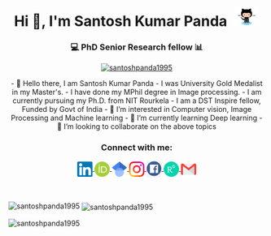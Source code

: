 <h1 align="center">Hi 👋, I'm Santosh Kumar Panda &nbsp;<img src="https://github.com/santoshpanda1995/santoshpanda1995/blob/main/Assets/cat.gif" width="50px"></h1>

<h3 align="center"> 💻 PhD Senior Research fellow 📊</h3>

<p align="center"><a href="https://github.com/ryo-ma/github-profile-trophy"><img src="https://github-profile-trophy.vercel.app/?username=santoshpanda1995" alt="santoshpanda1995" /></a> </p>
<p align="center">
- 👋 Hello there, I am Santosh Kumar Panda
- I was University Gold Medalist in my Master's.
- I have done my MPhil degree in Image processing.
- I am currently pursuing my Ph.D. from NIT Rourkela
- I am a DST Inspire fellow, Funded by Govt of India
- 👀 I’m interested in Computer vision, Image Processing and Machine learning
- 🌱 I’m currently learning Deep learning
- 💞️ I’m looking to collaborate on the above topics
</p>

<h3 align="center">Connect with me:</h3>

<p align="center">
   <a href="https://www.linkedin.com/in/santosh-kumar-panda-50761266/">
    <img align="center" alt="Santosh Kumar Panda | Linkedin" width="30px" src="https://github.com/santoshpanda1995/santoshpanda1995/blob/main/Assets/Linkedin.svg" />
  </a>
  <a href="https://orcid.org/0000-0003-2820-3320/">
    <img align="center" alt="Santosh Kumar Panda | ORCID" width="30px" src="https://github.com/santoshpanda1995/santoshpanda1995/blob/main/Assets/ORCID_iD.svg.png" />
  </a>
  <a href="https://scholar.google.com/citations?user=-cqqCNoAAAAJ&hl=en/">
    <img align="center" alt="Santosh Kumar Panda | Google Scholar" width="30px" src="https://github.com/santoshpanda1995/santoshpanda1995/blob/main/Assets/Google_Scholar_logo.svg.png" />
  </a>
  <a href="https://www.instagram.com/santosh_panda_254/">
    <img align="center" alt="Santosh Kumar Panda | Instagram" width="30px" src="https://github.com/santoshpanda1995/santoshpanda1995/blob/main/Assets/Instagram.svg" />
  </a>
  <a href="https://www.facebook.com/prince.s.kumar.94/">
    <img align="center" alt="Santosh Kumar Panda | Facebook" width="30px" src="https://github.com/santoshpanda1995/santoshpanda1995/blob/main/Assets/fb.png" />
  </a>
  <a href="https://www.researchgate.net/profile/Santosh-Panda-13/">
    <img align="center" alt="Santosh Kumar Panda | Researchgate" width="30px" src="https://github.com/santoshpanda1995/santoshpanda1995/blob/main/Assets/ResearchGate_icon_SVG.svg.png" />
  </a>
  <a href="mailto:sonupanda1995@gmail.com">
    <img align="center" alt="Santosh Kumar Panda | Gmail" width="30px" src="https://github.com/santoshpanda1995/santoshpanda1995/blob/main/Assets/Gmail.svg" />
  </a><br><br><br>
</p>



<p><img align="left" src="https://github-readme-stats.vercel.app/api/top-langs?username=santoshpanda1995&show_icons=true&locale=en&layout=compact" alt="santoshpanda1995" /></p>

<p>&nbsp;<img align="center" src="https://github-readme-stats.vercel.app/api?username=santoshpanda1995&show_icons=true&locale=en&theme=radical" alt="santoshpanda1995" /></p>

<p><img align="center" src="https://github-readme-streak-stats.herokuapp.com/?user=santoshpanda1995&" alt="santoshpanda1995" /></p>

